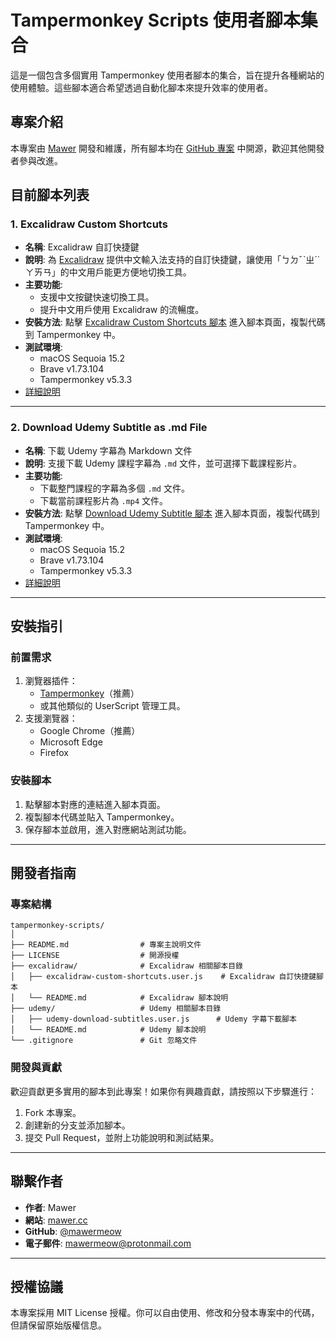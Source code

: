 # Tampermonkey Scripts 使用者腳本集合

這是一個包含多個實用 Tampermonkey 使用者腳本的集合，旨在提升各種網站的使用體驗。這些腳本適合希望透過自動化腳本來提升效率的使用者。

## 專案介紹

本專案由 [Mawer](https://mawer.cc) 開發和維護，所有腳本均在 [GitHub 專案](https://github.com/mawermeow/tampermonkey-scripts) 中開源，歡迎其他開發者參與改進。

## 目前腳本列表

### 1. **Excalidraw Custom Shortcuts**
- **名稱**: Excalidraw 自訂快捷鍵
- **說明**: 為 [Excalidraw](https://excalidraw.com/) 提供中文輸入法支持的自訂快捷鍵，讓使用「ㄅㄉˇˋㄓˊ˙ㄚㄞㄢ」的中文用戶能更方便地切換工具。
- **主要功能**:
    - 支援中文按鍵快速切換工具。
    - 提升中文用戶使用 Excalidraw 的流暢度。
- **安裝方法**: 點擊 [Excalidraw Custom Shortcuts 腳本](https://github.com/mawermeow/tampermonkey-scripts/blob/main/excalidraw-custom-shortcuts.user.js) 進入腳本頁面，複製代碼到 Tampermonkey 中。
- **測試環境**:
    - macOS Sequoia 15.2
    - Brave v1.73.104
    - Tampermonkey v5.3.3
- [詳細說明](https://github.com/mawermeow/tampermonkey-scripts/blob/main/excalidraw/README.md)

---

### 2. **Download Udemy Subtitle as .md File**
- **名稱**: 下載 Udemy 字幕為 Markdown 文件
- **說明**: 支援下載 Udemy 課程字幕為 `.md` 文件，並可選擇下載課程影片。
- **主要功能**:
    - 下載整門課程的字幕為多個 `.md` 文件。
    - 下載當前課程影片為 `.mp4` 文件。
- **安裝方法**: 點擊 [Download Udemy Subtitle 腳本](https://github.com/mawermeow/tampermonkey-scripts/blob/main/udemy-download-subtitles.user.js) 進入腳本頁面，複製代碼到 Tampermonkey 中。
- **測試環境**:
    - macOS Sequoia 15.2
    - Brave v1.73.104
    - Tampermonkey v5.3.3
- [詳細說明](https://github.com/mawermeow/tampermonkey-scripts/blob/main/udemy/README.md)

---

## 安裝指引

### 前置需求
1. 瀏覽器插件：
    - [Tampermonkey](https://www.tampermonkey.net/)（推薦）
    - 或其他類似的 UserScript 管理工具。
2. 支援瀏覽器：
    - Google Chrome（推薦）
    - Microsoft Edge
    - Firefox

### 安裝腳本
1. 點擊腳本對應的連結進入腳本頁面。
2. 複製腳本代碼並貼入 Tampermonkey。
3. 保存腳本並啟用，進入對應網站測試功能。

---

## 開發者指南

### 專案結構

~~~
tampermonkey-scripts/
│
├── README.md                # 專案主說明文件
├── LICENSE                  # 開源授權
├── excalidraw/              # Excalidraw 相關腳本目錄
│   ├── excalidraw-custom-shortcuts.user.js    # Excalidraw 自訂快捷鍵腳本
│   └── README.md            # Excalidraw 腳本說明
├── udemy/                   # Udemy 相關腳本目錄
│   ├── udemy-download-subtitles.user.js      # Udemy 字幕下載腳本
│   └── README.md            # Udemy 腳本說明
└── .gitignore               # Git 忽略文件
~~~


### 開發與貢獻
歡迎貢獻更多實用的腳本到此專案！如果你有興趣貢獻，請按照以下步驟進行：
1. Fork 本專案。
2. 創建新的分支並添加腳本。
3. 提交 Pull Request，並附上功能說明和測試結果。

---

## 聯繫作者

- **作者**: Mawer
- **網站**: [mawer.cc](https://mawer.cc)
- **GitHub**: [@mawermeow](https://github.com/mawermeow)
- **電子郵件**: mawermeow@protonmail.com

---

## 授權協議

本專案採用 MIT License 授權。你可以自由使用、修改和分發本專案中的代碼，但請保留原始版權信息。